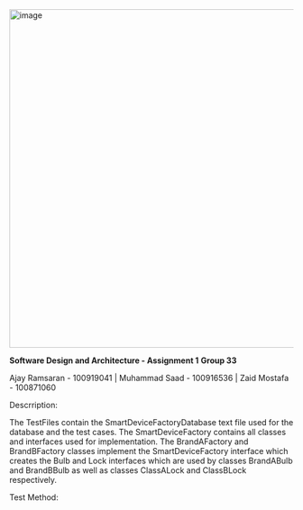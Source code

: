 <img width="935" height="601" alt="image" src="https://github.com/user-attachments/assets/20136c02-d52a-45c6-8b80-15c748e1b24f" />



**Software Design and Architecture - Assignment 1**
**Group 33**

Ajay Ramsaran - 100919041 | Muhammad Saad - 100916536 | Zaid Mostafa - 100871060

Descrription:

The TestFiles contain the SmartDeviceFactoryDatabase text file used for the database and the test cases. The SmartDeviceFactory contains all classes and interfaces used for implementation. The BrandAFactory and BrandBFactory classes implement the SmartDeviceFactory interface which creates the Bulb and Lock interfaces which are used by classes BrandABulb and BrandBBulb as well as classes ClassALock and ClassBLock respectively.

Test Method:
